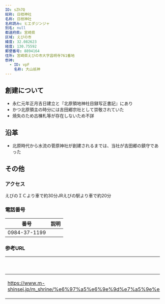 ```yaml
---
ID: sZh7Q
総称: 日枝神社
名称: 日枝神社
名称読み: ヒエダジンジャ
別名: null
都道府県: 宮崎県
区域: えびの市
緯度: 32.082623
経度: 130.75592
郵便番号: 8894164
住所: 宮崎県えびの市大字昌明寺761番地
祭神:
  - ID: vpF
    名称: 大山祇神
---
```


## 創建について

- 永仁元年正月吉日建立と『北原領地神社目録写正書記』にあり
- かつ北原領主の時分には吉田郷宗社として崇敬されていた
- 焼失のため古棟札等が存在しないため不詳

## 沿革

- 北原時代から水流の菅原神社が創建されるまでは、当社が吉田郷の鎮守であった

## その他

### アクセス

えびのＩＣより車で約30分JRえびの駅より車で約20分

### 電話番号

| 番号         | 説明 |
| ------------ | ---- |
| 0984-37-1199 |      |

### 参考URL

| URL                                                                                                                                                      | 説明   |
| -------------------------------------------------------------------------------------------------------------------------------------------------------- | ------ |
| https://www.m-shinsei.jp/m_shrine/%e6%97%a5%e6%9e%9d%e7%a5%9e%e7%a4%be%ef%bc%88%e3%81%b2%e3%81%88%e3%81%a0%e3%81%98%e3%82%93%e3%81%98%e3%82%83%ef%bc%89/ | 神社庁 |
